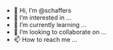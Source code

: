 - 👋 Hi, I’m @schaffers
- 👀 I’m interested in ...
- 🌱 I’m currently learning ...
- 💞️ I’m looking to collaborate on ...
- 📫 How to reach me ...

<!---
schaffers/schaffers is a ✨ special ✨ repository because its `README.md` (this file) appears on your GitHub profile.
You can click the Preview link to take a look at your changes.
--->

